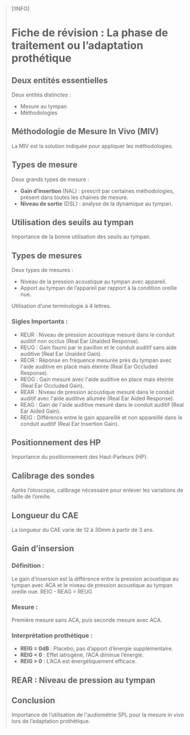 >[!INFO]
> # Fiche de révision : La phase de traitement ou l’adaptation prothétique
> 
> ## Deux entités essentielles
> 
> Deux entités distinctes :
> - Mesure au tympan
> - Méthodologies
> 
> ## Méthodologie de Mesure In Vivo (MIV)
> 
> La MIV est la solution indiquée pour appliquer les méthodologies.
> 
> ## Types de mesure
> 
> Deux grands types de mesure :
> - **Gain d’insertion** (NAL) : prescrit par certaines méthodologies, présent dans toutes les chaines de mesure.
> - **Niveau de sortie** (DSL) : analyse de la dynamique au tympan.
> 
> ## Utilisation des seuils au tympan
> 
> Importance de la bonne utilisation des seuils au tympan.
> 
> ## Types de mesures
> 
> Deux types de mesures :
> - Niveau de la pression acoustique au tympan avec appareil.
> - Apport au tympan de l’appareil par rapport à la condition oreille nue.
> 
> Utilisation d’une terminologie à 4 lettres.
> 
> ### Sigles Importants :
> 
> - REUR : Niveau de pression acoustique mesuré dans le conduit auditif non occlus (Real Ear Unaided Response).
> - REUG : Gain fourni par le pavillon et le conduit auditif sans aide auditive (Real Ear Unaided Gain).
> - REOR : Réponse en fréquence mesurée près du tympan avec l'aide auditive en place mais éteinte (Real Ear Occluded Response).
> - REOG : Gain mesuré avec l'aide auditive en place mais éteinte (Real Ear Occluded Gain).
> - REAR : Niveau de pression acoustique mesuré dans le conduit auditif avec l'aide auditive allumée (Real Ear Aided Response).
> - REAG : Gain de l'aide auditive mesuré dans le conduit auditif (Real Ear Aided Gain).
> - REIG : Différence entre le gain appareillé et non appareillé dans le conduit auditif (Real Ear Insertion Gain).
> 
> ## Positionnement des HP
> 
> Importance du positionnement des Haut-Parleurs (HP).
> 
> ## Calibrage des sondes
> 
> Après l’otoscopie, calibrage nécessaire pour enlever les variations de taille de l’oreille.
> 
> ## Longueur du CAE
> 
> La longueur du CAE varie de 12 à 30mm à partir de 3 ans.
> 
> ## Gain d’insersion
> 
> ### Définition :
> 
> Le gain d’insersion est la différence entre la pression acoustique au tympan avec ACA et le niveau de pression acoustique au tympan oreille nue.
> REIG - REAG = REUG
> 
> ### Mesure :
> 
> Première mesure sans ACA, puis seconde mesure avec ACA.
> 
> ### Interprétation prothétique :
> 
> - **REIG = 0dB** : Placebo, pas d’apport d’énergie supplémentaire.
> - **REIG < 0** : Effet iatrogène, l’ACA diminue l’énergie.
> - **REIG > 0** : L’ACA est énergétiquement efficace.
> 
> ## REAR : Niveau de pression au tympan
> 
> ## Conclusion
> 
> Importance de l’utilisation de l'audiométrie SPL pour la mesure in vivo lors de l’adaptation prothétique.
> ```

